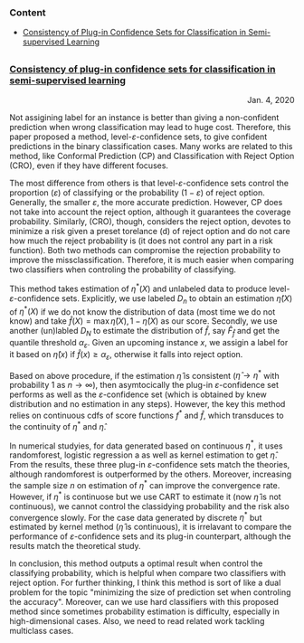### Content
* [Consistency of Plug-in Confidence Sets for Classification in Semi-supervised Learning](#CPCSCSL)


<h2 id="#CPCSCSL">

### [Consistency of plug-in confidence sets for classification in semi-supervised learning](https://arxiv.org/pdf/1507.07235.pdf) 
<p align="right"> Jan. 4, 2020 </p>

Not assigining label for an instance is better than giving a non-confident prediction when wrong classification may lead to huge cost. Therefore, this paper proposed a method, level-$\varepsilon$-confidence sets, to give confident predictions in the binary classification cases. Many works are related to this method, like Conformal Prediction (CP) and Classification with Reject Option (CRO), even if they have different focuses.


The most difference from others is that level-$\varepsilon$-confidence sets control the proportion ($\varepsilon$) of classifying or the probability ($1-\varepsilon$) of reject option. Generally, the smaller $\varepsilon$, the more accurate prediction. However, CP does not take into account the reject option, although it guarantees the coverage probability. Similarly, (CRO), though, considers the reject option, devotes to minimize a risk given a preset torelance (d) of reject option and do not care how much the reject probability is (it does not control any part in a risk function).  Both two methods can compromise the rejection probability to improve the missclassification. Therefore, it is much easier when comparing two classifiers when controling the probability of classifying.

This method takes estimation of $\eta^\ast(X)$ and unlabeled data to produce level-$\varepsilon$-confidence sets. Explicitly, we use labeled $D_n$ to obtain an estimation $\hat \eta(X)$ of $\eta^\ast(X)$ if we do not know the distribution of data (most time we do not know) and take $\hat f(X)=\max{\hat \eta(X), 1- \hat \eta(X)}$ as our score. Secondly, we use another (un)labled $D_N$ to estimate the distribution of $\hat f$, say $\hat F_{\hat f}$ and get the quantile threshold $\alpha_\varepsilon$. Given an upcoming instance $x$, we assigin a label for it based on $\hat \eta(x)$ if $\hat f(x)\geq \alpha_\varepsilon$, otherwise it falls into reject option.

Based on above procedure, if the estimation $\hat \eta$ is consistent ($\hat \eta \rightarrow \eta^\ast$ with probability 1 as $n\rightarrow \infty$), then asymtocically the plug-in $\varepsilon$-confidence set performs as well as the $\varepsilon$-confidence set (which is obtained by knew distribution and no estimation in any steps). However, the key this method relies on continuous cdfs of score functions $f^\ast$ and $\hat f$, which transduces to the continuity of $\eta^\ast$ and $\hat \eta$. 

In numerical studyies, for data generated based on continuous $\eta^\ast$, it uses randomforest, logistic regression a as well as kernel estimation to get $\hat\eta$. From the results, these three plug-in $\varepsilon$-confidence sets match the theories, although randomforest is outperformed by the others. Moreover, increasing the sample size $n$ on estimation of $\eta^\ast$ can improve the convergence rate. However, if $\eta^\ast$ is continuose but we use CART to estimate it (now $\hat\eta$ is not continuous), we cannot control the classidying probability and the risk also convergence slowly. For the case data generated by discrete $\eta^\ast$ but estimated by kernel method ($\hat\eta$ is continuous), it is irrelavant to compare the performance of $\varepsilon$-confidence sets and its plug-in counterpart, although the results match the theoretical study.

In conclusion, this method outputs a optimal result when control the classifying probability, which is helpful when compare two classifiers with reject option. For further thinking, I think this method is sort of like a dual problem for the topic "minimizing the size of prediction set when controling the accuracy". Moreover, can we use hard classifiers with this proposed method since sometimes probability estimation is difficulty, especially in high-dimensional cases. Also, we need to read related work tackling multiclass cases.

</h2>














































